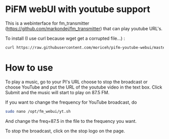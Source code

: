 # PiFM webUI with youtube support
This is a webinterface for fm_transmitter (https://github.com/markondej/fm_transmitter) that can play youtube URL's.

To install (I use curl because wget get a corrupted file...) : 

```sh
curl https://raw.githubusercontent.com/moriceh/pifm-youtube-webui/master/Install.sh > Install.sh && sudo sh Install.sh
```

# How to use

To play a music, go to your PI's URL choose to stop the broadcast or choose YouTube and put the URL of the youtube video in the text box. Click Submit and the music will start to play on 87.5 FM.


If you want to change the frequency for YouTube broadcast, do 
```sh
sudo nano /opt/fm_webui/yt.sh
```
And change the freq=87.5 in the file to the frequency you want.


To stop the broadcast, click on the stop logo on the page.
